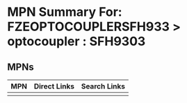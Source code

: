 



# MPN Summary For: FZEOPTOCOUPLERSFH933 > optocoupler : SFH9303

## MPNs
  

|MPN|Direct Links|Search Links|
| :--- | :--- | :--- |
||||
